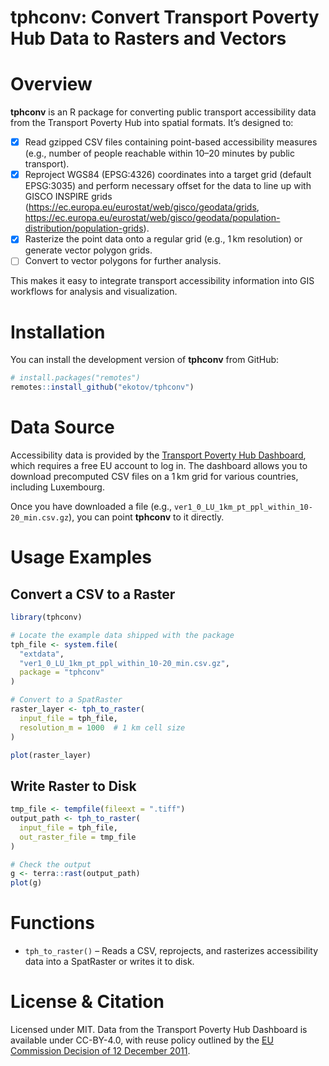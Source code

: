 # tphconv: Convert Transport Poverty Hub Data to Rasters and Vectors


# Overview

**tphconv** is an R package for converting public transport
accessibility data from the Transport Poverty Hub into spatial formats.
It’s designed to:

- [x] Read gzipped CSV files containing point-based accessibility
  measures (e.g., number of people reachable within 10–20 minutes by
  public transport).
- [x] Reproject WGS84 (EPSG:4326) coordinates into a target grid
  (default EPSG:3035) and perform necessary offset for the data to line
  up with GISCO INSPIRE grids
  (https://ec.europa.eu/eurostat/web/gisco/geodata/grids,
  https://ec.europa.eu/eurostat/web/gisco/geodata/population-distribution/population-grids).
- [x] Rasterize the point data onto a regular grid (e.g., 1 km
  resolution) or generate vector polygon grids.
- [ ] Convert to vector polygons for further analysis.

This makes it easy to integrate transport accessibility information into
GIS workflows for analysis and visualization.

# Installation

You can install the development version of **tphconv** from GitHub:

``` r
# install.packages("remotes")
remotes::install_github("ekotov/tphconv")
```

# Data Source

Accessibility data is provided by the [Transport Poverty Hub
Dashboard](https://jeodpp.jrc.ec.europa.eu/eu/vaas/voila/render/mobitrans/transportpoverty/TransportPovertyHub.ipynb),
which requires a free EU account to log in. The dashboard allows you to
download precomputed CSV files on a 1 km grid for various countries,
including Luxembourg.

Once you have downloaded a file (e.g.,
`ver1_0_LU_1km_pt_ppl_within_10-20_min.csv.gz`), you can point
**tphconv** to it directly.

# Usage Examples

## Convert a CSV to a Raster

``` r
library(tphconv)

# Locate the example data shipped with the package
tph_file <- system.file(
  "extdata",
  "ver1_0_LU_1km_pt_ppl_within_10-20_min.csv.gz",
  package = "tphconv"
)

# Convert to a SpatRaster
raster_layer <- tph_to_raster(
  input_file = tph_file,
  resolution_m = 1000  # 1 km cell size
)

plot(raster_layer)
```

## Write Raster to Disk

``` r
tmp_file <- tempfile(fileext = ".tiff")
output_path <- tph_to_raster(
  input_file = tph_file,
  out_raster_file = tmp_file
)

# Check the output
g <- terra::rast(output_path)
plot(g)
```

# Functions

- `tph_to_raster()` – Reads a CSV, reprojects, and rasterizes
  accessibility data into a SpatRaster or writes it to disk.

# License & Citation

Licensed under MIT. Data from the Transport Poverty Hub Dashboard is
available under CC-BY-4.0, with reuse policy outlined by the [EU
Commission Decision of 12 December
2011](https://eur-lex.europa.eu/legal-content/EN/TXT/?uri=CELEX:32011D0833).
